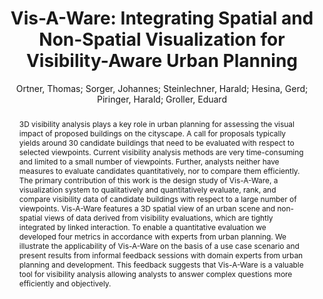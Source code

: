 ---
layout: technique
title: "Vis-A-Ware: Integrating Spatial and Non-Spatial Visualization for Visibility-Aware Urban Planning"
classifications:
    system_type: "False"
    technique: "False"
    design_study: "True"
    evaluation: "False"
    data: "False"
    analysis: "False"
    generation: "False"
    curation_and_transformation: "False"
    management: "False"
    modeling: "False"
    urban_analysis: "True"
    visualization: "True"
    sunlight_access: "False"
    wind_ventilation: "False"
    view_impact: "True"
    energy: "False"
    damage_and_disaster_management: "False"
    climate: "False"
    sound: "False"
    property_cadastre: "False"
    other_use: "False"
    lookup: "False"
    browse: "True"
    locate: "False"
    explore: "False"
    identify: "True"
    compare: "True"
    summarize: "True"
    distribution: "True"
    trends: "False"
    outliers: "False"
    extremes: "False"
    features: "False"
    target_discovery: "True"
    target_access: "True"
    spatial_relation: "True"
    buildings: "True"
    streets: "False"
    nature: "False"
    uniform_discretization: "False"
    structural_subdivision: "False"
    univariate: "False"
    multivariate: "True"
    volumetric: "False"
    temporal: "False"
    sensing: "False"
    statistical: "False"
    simulation_based: "True"
    learning_based: "False"
    surveyed: "False"
    site: "False"
    block: "True"
    multi_block: "True"
    city: "False"
    va_wo_model: "False"
    post_model: "False"
    model_integrated: "True"
    assisted_models: "False"
    overlay: "True"
    embedded: "False"
    linked: "True"
    temporal_jx: "False"
    spatial_jx: "False"
    filter: "True"
    aggregate: "False"
    embed: "True"
    glyphs: "True"
    bar_charts: "True"
    scatterplots: "False"
    linegraphs: "False"
    matrix: "True"
    grid: "False"
    boxplot: "False"
    parallel_coordinates: "False"
    map_2d: "False"
    map_3d: "True"
    walking: "False"
    steering: "False"
    selection_based: "True"
    manipulation_based: "True"
    distortion: "False"
    ghosting: "True"
    culling: "False"
    birds_view: "False"
    multi_view: "False"
    assisted_steering: "False"
    other: "False"
    vr_cave: "False"
    ar: "False"
    desktop: "True"
    mobile: "False"
    case_study: "True"
    user_study: "False"
    statistical_evaluation: "False"
    expert_interviews: "True"
key: "7QQZJGIW"
item_type: "journalArticle"
publication_year: "2017"
author: "Ortner, Thomas; Sorger, Johannes; Steinlechner, Harald; Hesina, Gerd; Piringer, Harald; Groller, Eduard"
publication_title: "IEEE Transactions on Visualization and Computer Graphics"
isbn: "nan"
issn: "1077-2626"
doi: "10.1109/TVCG.2016.2520920"
url_paper: "http://ieeexplore.ieee.org/document/7390069/"
abstract_note: "nan"
date_added: "2023-01-30 00:06:18"
date_modified: "2023-01-30 00:06:18"
access_date: "2023-01-30 00:06:18"
pages: "1139-1151"
num_pages: "nan"
issue: "2"
volume: "23.0"
number_of_volumes: "nan"
journal_abbreviation: "IEEE Trans. Visual. Comput. Graphics"
short_title: "Vis-A-Ware"
series: "nan"
series_number: "nan"
series_text: "nan"
series_title: "nan"
publisher: "nan"
place: "nan"
language: "nan"
rights: "nan"
type: "nan"
archive: "nan"
archive_location: "nan"
library_catalog: "DOI.org (Crossref)"
call_number: "nan"
extra: "nan"
notes: "nan"
link_attachments: "nan"
manual_tags: "nan"
automatic_tags: "nan"
editor: "nan"
series_editor: "nan"
translator: "nan"
contributor: "nan"
attorney_agent: "nan"
book_author: "nan"
cast_member: "nan"
commenter: "nan"
composer: "nan"
cosponsor: "nan"
counsel: "nan"
interviewer: "nan"
producer: "nan"
recipient: "nan"
reviewed_author: "nan"
scriptwriter: "nan"
words_by: "nan"
guest: "nan"
number: "nan"
edition: "nan"
running_time: "nan"
scale: "nan"
medium: "nan"
artwork_size: "nan"
filing_date: "nan"
application_number: "nan"
assignee: "nan"
issuing_authority: "nan"
country: "nan"
meeting_name: "nan"
conference_name: "nan"
court: "nan"
references: "nan"
reporter: "nan"
legal_status: "nan"
priority_numbers: "nan"
programming_language: "nan"
version: "nan"
system: "nan"
code: "nan"
code_number: "nan"
section: "nan"
session: "nan"
committee: "nan"
history: "nan"
legislative_body: "nan"
abstract: "3D visibility analysis plays a key role in urban planning for assessing the visual impact of proposed buildings on the cityscape. A call for proposals typically yields around 30 candidate buildings that need to be evaluated with respect to selected viewpoints. Current visibility analysis methods are very time-consuming and limited to a small number of viewpoints. Further, analysts neither have measures to evaluate candidates quantitatively, nor to compare them efficiently. The primary contribution of this work is the design study of Vis-A-Ware, a visualization system to qualitatively and quantitatively evaluate, rank, and compare visibility data of candidate buildings with respect to a large number of viewpoints. Vis-A-Ware features a 3D spatial view of an urban scene and non-spatial views of data derived from visibility evaluations, which are tightly integrated by linked interaction. To enable a quantitative evaluation we developed four metrics in accordance with experts from urban planning. We illustrate the applicability of Vis-A-Ware on the basis of a use case scenario and present results from informal feedback sessions with domain experts from urban planning and development. This feedback suggests that Vis-A-Ware is a valuable tool for visibility analysis allowing analysts to answer complex questions more efficiently and objectively."
---
